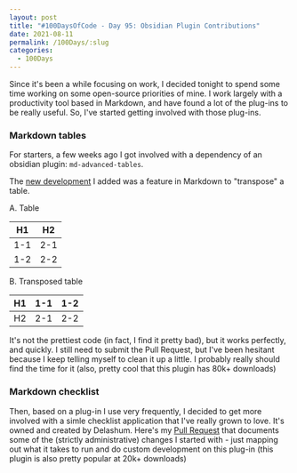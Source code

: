 ```yaml
---
layout: post
title: "#100DaysOfCode - Day 95: Obsidian Plugin Contributions"
date: 2021-08-11
permalink: /100Days/:slug
categories:
  - 100Days
---
```


Since it's been a while focusing on work, I decided tonight to spend some time working on some open-source priorities of mine. I work largely with a productivity tool based in Markdown, and have found a lot of the plug-ins to be really useful. So, I've started getting involved with those plug-ins.

### Markdown tables
For starters, a few weeks ago I got involved with a dependency of an obsidian plugin: `md-advanced-tables`. 

The [new development](https://github.com/mochsner/md-advanced-tables/commit/83683146d0aa49a2b141c6e4bf9851ab5873bc62) I added was a feature in Markdown to "transpose" a table. 

A. Table

| H1  | H2  |
| --- | --- |
| 1-1 | 2-1 |
| 1-2 | 2-2 |

B. Transposed table

| H1  | 1-1 | 1-2 |
| --- | --- | --- |
| H2  | 2-1 | 2-2 |

It's not the prettiest code (in fact, I find it pretty bad), but it works perfectly, and quickly. I still need to submit the Pull Request, but I've been hesitant because I keep telling myself to clean it up a little. I probably really should find the time for it (also, pretty cool that this plugin has 80k+ downloads)

### Markdown checklist
Then, based on a plug-in I use very frequently, I decided to get more involved with a simle checklist application that I've really grown to love. It's owned and created by Delashum. Here's my [Pull Request](https://github.com/delashum/obsidian-checklist-plugin/pull/76/files) that documents some of the (strictly administrative) changes I started with - just mapping out what it takes to run and do custom development on this plug-in (this plugin is also pretty popular at 20k+ downloads)
